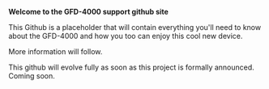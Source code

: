 **Welcome to the GFD-4000 support github site**

This Github is a placeholder that will contain everything you'll need to know about the GFD-4000 and how you too can enjoy this cool new device.

More information will follow.

This github will evolve fully as soon as this project is formally announced.  Coming soon.
